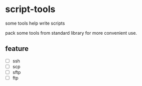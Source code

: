 # script-tools
some tools help write scripts

pack some tools from standard library for more convenient use.
## feature
- [ ] ssh
- [ ] scp
- [ ] sftp
- [ ] ftp